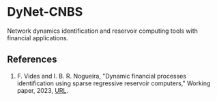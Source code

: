 # DyNet-CNBS
 Network dynamics identification and reservoir computing tools with financial applications.
## References
1. F. Vides and I. B. R. Nogueira, "Dynamic financial processes identification using sparse regressive reservoir
computers," Working paper, 2023, [URL]((https://arxiv.org/abs/2310.12144)https://arxiv.org/abs/2310.12144).
